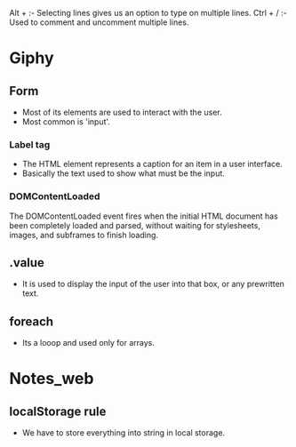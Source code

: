 Alt + :- Selecting lines gives us an option to type on multiple lines.
Ctrl + / :- Used to comment and uncomment multiple lines.

# Giphy

## Form

- Most of its elements are used to interact with the user.
- Most common is 'input'.

### Label tag

- The <label> HTML element represents a caption for an item in a user interface.
- Basically the text used to show what must be the input.

### DOMContentLoaded

The DOMContentLoaded event fires when the initial HTML document has been completely loaded and parsed, without waiting for stylesheets, images, and subframes to finish loading.

## .value

- It is used to display the input of the user into that box, or any prewritten text.

## foreach

- Its a looop and used only for arrays.

# Notes_web

## localStorage rule

- We have to store everything into string in local storage.
